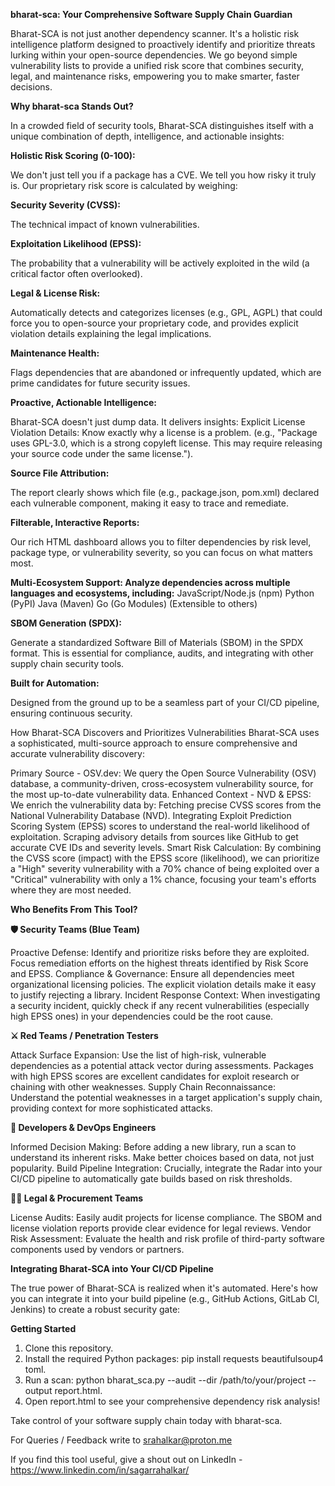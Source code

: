 **bharat-sca: Your Comprehensive Software Supply Chain Guardian**


Bharat-SCA is not just another dependency scanner. It's a holistic risk intelligence platform designed to proactively identify and prioritize threats lurking within your open-source dependencies. We go beyond simple vulnerability lists to provide a unified risk score that combines security, legal, and maintenance risks, empowering you to make smarter, faster decisions.

**Why bharat-sca Stands Out?**

In a crowded field of security tools, Bharat-SCA distinguishes itself with a unique combination of depth, intelligence, and actionable insights:

**Holistic Risk Scoring (0-100):**

We don't just tell you if a package has a CVE. We tell you how risky it truly is. Our proprietary risk score is calculated by weighing:

**Security Severity (CVSS):**

The technical impact of known vulnerabilities.

**Exploitation Likelihood (EPSS):** 

The probability that a vulnerability will be actively exploited in the wild (a critical factor often overlooked).

**Legal & License Risk:**

Automatically detects and categorizes licenses (e.g., GPL, AGPL) that could force you to open-source your proprietary code, and provides explicit violation details explaining the legal implications.

**Maintenance Health:** 

Flags dependencies that are abandoned or infrequently updated, which are prime candidates for future security issues.

**Proactive, Actionable Intelligence:** 

Bharat-SCA doesn't just dump data. It delivers insights: Explicit License Violation Details: Know exactly why a license is a problem. (e.g., "Package uses GPL-3.0, which is a strong copyleft license. This may require releasing your source code under the same license.").

**Source File Attribution:** 

The report clearly shows which file (e.g., package.json, pom.xml) declared each vulnerable component, making it easy to trace and remediate.

**Filterable, Interactive Reports:** 

Our rich HTML dashboard allows you to filter dependencies by risk level, package type, or vulnerability severity, so you can focus on what matters most.

**Multi-Ecosystem Support: Analyze dependencies across multiple languages and ecosystems, including:**
JavaScript/Node.js (npm)
Python (PyPI)
Java (Maven)
Go (Go Modules)
(Extensible to others)


**SBOM Generation (SPDX):** 

Generate a standardized Software Bill of Materials (SBOM) in the SPDX format. This is essential for compliance, audits, and integrating with other supply chain security tools.

**Built for Automation:** 

Designed from the ground up to be a seamless part of your CI/CD pipeline, ensuring continuous security.

How Bharat-SCA Discovers and Prioritizes Vulnerabilities
Bharat-SCA uses a sophisticated, multi-source approach to ensure comprehensive and accurate vulnerability discovery:

Primary Source - OSV.dev: We query the Open Source Vulnerability (OSV) database, a community-driven, cross-ecosystem vulnerability source, for the most up-to-date vulnerability data.
Enhanced Context - NVD & EPSS: We enrich the vulnerability data by:
Fetching precise CVSS scores from the National Vulnerability Database (NVD).
Integrating Exploit Prediction Scoring System (EPSS) scores to understand the real-world likelihood of exploitation.
Scraping advisory details from sources like GitHub to get accurate CVE IDs and severity levels.
Smart Risk Calculation: By combining the CVSS score (impact) with the EPSS score (likelihood), we can prioritize a "High" severity vulnerability with a 70% chance of being exploited over a "Critical" vulnerability with only a 1% chance, focusing your team's efforts where they are most needed.

**Who Benefits From This Tool?**

**🛡️ Security Teams (Blue Team)**

Proactive Defense: Identify and prioritize risks before they are exploited. Focus remediation efforts on the highest threats identified by Risk Score and EPSS.
Compliance & Governance: Ensure all dependencies meet organizational licensing policies. The explicit violation details make it easy to justify rejecting a library.
Incident Response Context: When investigating a security incident, quickly check if any recent vulnerabilities (especially high EPSS ones) in your dependencies could be the root cause.

**⚔️ Red Teams / Penetration Testers**

Attack Surface Expansion: Use the list of high-risk, vulnerable dependencies as a potential attack vector during assessments. Packages with high EPSS scores are excellent candidates for exploit research or chaining with other weaknesses.
Supply Chain Reconnaissance: Understand the potential weaknesses in a target application's supply chain, providing context for more sophisticated attacks.

**👷 Developers & DevOps Engineers**

Informed Decision Making: Before adding a new library, run a scan to understand its inherent risks. Make better choices based on data, not just popularity.
Build Pipeline Integration: Crucially, integrate the Radar into your CI/CD pipeline to automatically gate builds based on risk thresholds. 

**🧑‍💼 Legal & Procurement Teams**

License Audits: Easily audit projects for license compliance. The SBOM and license violation reports provide clear evidence for legal reviews.
Vendor Risk Assessment: Evaluate the health and risk profile of third-party software components used by vendors or partners.



**Integrating Bharat-SCA into Your CI/CD Pipeline**

The true power of Bharat-SCA is realized when it's automated. Here's how you can integrate it into your build pipeline (e.g., GitHub Actions, GitLab CI, Jenkins) to create a robust security gate:


**Getting Started**

1. Clone this repository.
2. Install the required Python packages: pip install requests beautifulsoup4 toml.
3. Run a scan: python bharat_sca.py --audit --dir /path/to/your/project --output report.html.
4. Open report.html to see your comprehensive dependency risk analysis!

Take control of your software supply chain today with bharat-sca.

For Queries / Feedback write to srahalkar@proton.me

If you find this tool useful, give a shout out on LinkedIn - https://www.linkedin.com/in/sagarrahalkar/ 



